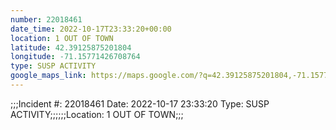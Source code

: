 ```yaml
---
number: 22018461
date_time: 2022-10-17T23:33:20+00:00
location: 1 OUT OF TOWN
latitude: 42.39125875201804
longitude: -71.15771426708764
type: SUSP ACTIVITY
google_maps_link: https://maps.google.com/?q=42.39125875201804,-71.15771426708764
---
```


;;;Incident #: 22018461   Date: 2022-10-17 23:33:20   Type: SUSP ACTIVITY;;;;;;Location: 1 OUT OF TOWN;;;
